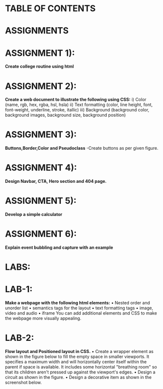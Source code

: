 # TABLE OF CONTENTS
# ASSIGNMENTS
   # ASSIGNMENT 1):
   **Create college routine using html**
   # ASSIGNMENT 2):
   **Create a web document to illustrate the following using CSS:**
    i) Color (name, rgb, hex, rgba, hsl, hsla)
    ii) Text formatting (color, line height, font, font-weight, underline, stroke, itallic)
    iii) Background (background color, background images, background size, background position)           
   # ASSIGNMENT 3):
  **Buttons,Border,Color and Pseudoclass**
      -Create buttons as per given figure. 
# ASSIGNMENT 4):
**Design Navbar, CTA, Hero section and 404 page.**
# ASSIGNMENT 5):
**Develop a simple calculator**
# ASSIGNMENT 6):
**Explain event bubbling and capture with an example**

# LABS:
# LAB-1:
**Make a webpage with the following html elements:**
• Nested order and unorder list
• semantics tags for the layout
• text formatting tags
• image, video and audio
• iframe
You can add additional elements and CSS to make the webpage more visually appealing.

# LAB-2:
**Flow layout and Positioned layout in CSS.**
• Create a wrapper element as shown in the figure below to fill the empty space in smaller viewports. It specifies a maximum width and will horizontally center itself within the parent if space is available. It includes some horizontal "breathing room" so that its children aren't pressed up against the viewport's edges.
• Design a circuit as shown in the figure.
• Design a decorative item as shown in the screenshot below.